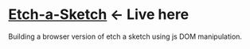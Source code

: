 # <a href="https://valeriol94.github.io/etch-a-sketch/">Etch-a-Sketch</a> <- Live here

Building a browser version of etch a sketch using js DOM manipulation.
